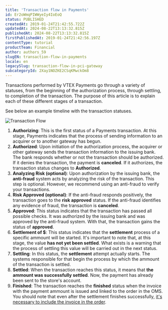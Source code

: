 ```yaml
---
title: 'Transaction flow in Payments'
id: Er2oWmqPIWWyeIy4IoEoQ
status: PUBLISHED
createdAt: 2019-01-24T21:42:55.722Z
updatedAt: 2024-08-22T13:13:32.815Z
publishedAt: 2024-08-22T13:13:32.815Z
firstPublishedAt: 2019-01-24T21:42:56.197Z
contentType: tutorial
productTeam: Financial
author: authors_59
slugEN: transaction-flow-in-payments
locale: en
legacySlug: transaction-flow-in-pci-gateway
subcategoryId: 2Xay1NOZKE2CSqKMwckOm8
---
```


Transactions performed by VTEX Payments go through a variety of statuses, from the beginning of the authorization process, through settling, to completion of the transaction. The purpose of this article is to explain each of these different stages of a transaction.

See below an example timeline with the transaction statuses.

![Transaction Flow](https://images.contentful.com/alneenqid6w5/4AvpkJnEN2ImKkIgQQoIKK/e031cc030d5e1da745fac51137c4d4b2/Transaction_Flow.jpg)

1. __Authorizing__: This is the first status of a Payments transaction. At this stage, Payments indicates that the process of sending information to an acquirer or to another gateway has begun.
2. __Authorized__: Upon initiation of the authorization process, the acquirer or other gateway sends the transaction information to the issuing bank. The bank responds whether or not the transaction should be authorized. If it denies the transaction, the payment is __canceled__. If it authorizes, the transaction status changes to __Authorized__.
3. __Analyzing Risk (optional)__: Upon authorization by the issuing bank, the __anti-fraud__ system acts by analyzing the risk of the transaction. This step is optional. However, we recommend using an anti-fraud to verify your transactions.
4. __Risk Approved (optional)__: If the anti-fraud responds positively, the transaction goes to the __risk approved__ status. If the anti-fraud identifies any evidence of fraud, the transaction is __canceled__.
5. __Approved__: This status indicates that the transaction has passed all possible checks. It was authorized by the issuing bank and was approved by the anti-fraud system. With that, the transaction gains the status of __approved__.
6. __Settlement of $__: This status indicates that the __settlement__ process of a specific ammount will be started. It's important to note that, at this stage, the value __has not yet been settled__. What exists is a warning that the process of settling this value will be carried out in the next status.
7. __Settling__: In this status, the __settlement__ attempt actually starts. The systems responsible for that begin the process by which the ammount of the transaction is settled.
8. __Settled__: When the transaction reaches this status, it means that __the ammount was successfully settled__. Now, the payment has already been sent to the store's account.
9. __Finished__: The transaction reaches the __finished__ status when the invoice with the payment ammount is issued and linked to the order in the OMS. You should note that even after the settlement finishes successfully, [it's necessary to include the invoice in the order](https://help.vtex.com/en/faq/why-has-a-transaction-been-successfully-captured-but-not-finalized-in-the-pci-gateway).

